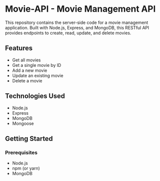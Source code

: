 # Movie-API - Movie Management API

This repository contains the server-side code for a movie management application. Built with Node.js, Express, and MongoDB, this RESTful API provides endpoints to create, read, update, and delete movies.

## Features

- Get all movies
- Get a single movie by ID
- Add a new movie
- Update an existing movie
- Delete a movie

## Technologies Used

- Node.js
- Express
- MongoDB
- Mongoose

## Getting Started

### Prerequisites

- Node.js
- npm (or yarn)
- MongoDB

